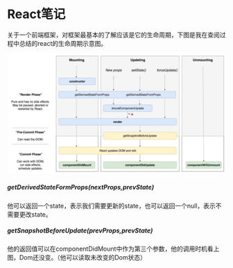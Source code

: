 # React笔记

关于一个前端框架，对框架最基本的了解应该是它的生命周期，下图是我在查阅过程中总结的react的生命周期示意图。

![image-20190823112017154](https://github.com/GRJser/Noop_Issure_Blog/blob/master/image/image-react%E7%94%9F%E5%91%BD%E5%91%A8%E6%9C%9F.png?raw=true)

##### getDerivedStateFormProps(nextProps,prevState)

他可以返回一个state，表示我们需要更新的state，也可以返回一个null，表示不需要更改state。

##### getSnapshotBeforeUpdate(prevProps,prevState)

 他的返回值可以在componentDidMount中作为第三个参数，他的调用时机看上图，Dom还没变。（他可以读取未改变的Dom状态）